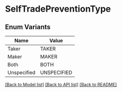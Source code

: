 # SelfTradePreventionType

## Enum Variants

| Name | Value |
|---- | -----|
| Taker | TAKER |
| Maker | MAKER |
| Both | BOTH |
| Unspecified | UNSPECIFIED |


[[Back to Model list]](../README.md#documentation-for-models) [[Back to API list]](../README.md#documentation-for-api-endpoints) [[Back to README]](../README.md)


